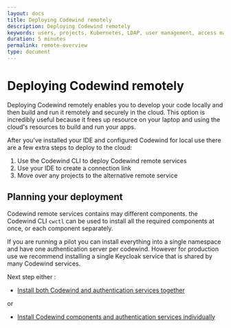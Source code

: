 ```yaml
---
layout: docs
title: Deploying Codewind remotely
description: Deploying Codewind remotely
keywords: users, projects, Kubernetes, LDAP, user management, access management, login, deployment, pod, security, securing cloud connection, remote deployment of Codewind
duration: 5 minutes
permalink: remote-overview
type: document
---
```


# Deploying Codewind remotely

Deploying Codewind remotely enables you to develop your code locally and then build and run it remotely and securely in the cloud. This option is incredibly useful because it frees up resource on your laptop and using the cloud's resources to build and run your apps.

After you've installed your IDE and configured Codewind for local use there are a few extra steps to deploy to the cloud:

1. Use the Codewind CLI to deploy Codewind remote services
2. Use your IDE to create a connection link
3. Move over any projects to the alternative remote service

## Planning your deployment

Codewind remote services contains may different components. the Codewind CLI `cwctl` can be used to install all the required components at once, or each component separately.

If you are running a pilot you can install everything into a single namespace and have one authentication server per codewind. However for production use we recommend installing a single Keycloak service that is shared by many Codewind services.

Next step either :

* [Install both Codewind and authentication services together](./remotedeploy-combo.html)

or

* [Install  Codewind components and authentication services individually](./remotedeploy-single.html)

